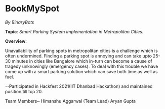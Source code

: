 # BookMySpot
*By BinaryBots*

**Topic**: *Smart Parking System implementation in Metropolitan Cities.*

**Overview**:

Unavailability of parking spots in metropolitan cities is a challenge which is often undermined. Finding a parking spot is annoying and can take upto 25-30 minutes in cities like Bangalore which in-turn can become a cause of tragedy unknowingly (emergency cases). To deal with this trouble we have come up with a smart parking solution which can save both time as well as fuel.

--Participated in Hackfest 2021(IIT Dhanbad Hackathon) and maintained position till top 20.

Team Members~
Himanshu Aggarwal (Team Lead)
Aryan Gupta
